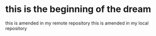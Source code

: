 # this is the beginning of the dream #
this is amended in my remote repository
this is amended in my local repository